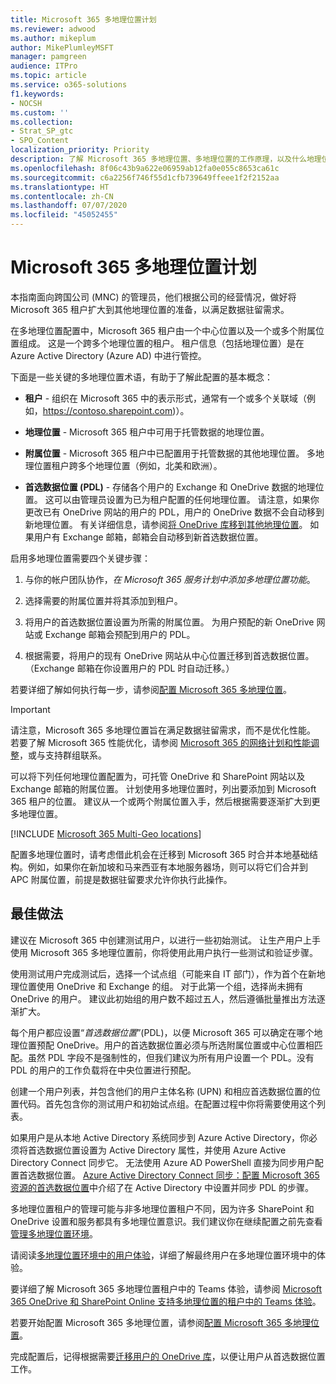 ```yaml
---
title: Microsoft 365 多地理位置计划
ms.reviewer: adwood
ms.author: mikeplum
author: MikePlumleyMSFT
manager: pamgreen
audience: ITPro
ms.topic: article
ms.service: o365-solutions
f1.keywords:
- NOCSH
ms.custom: ''
ms.collection:
- Strat_SP_gtc
- SPO_Content
localization_priority: Priority
description: 了解 Microsoft 365 多地理位置、多地理位置的工作原理，以及什么地理位置可用于数据存储。
ms.openlocfilehash: 8f06c43b9a622e06959ab12fa0e055c8653ca61c
ms.sourcegitcommit: c6a2256f746f55d1cfb739649ffeee1f2f2152aa
ms.translationtype: HT
ms.contentlocale: zh-CN
ms.lasthandoff: 07/07/2020
ms.locfileid: "45052455"
---
```

# <a name="plan-for-microsoft-365-multi-geo"></a>Microsoft 365 多地理位置计划

本指南面向跨国公司 (MNC) 的管理员，他们根据公司的经营情况，做好将 Microsoft 365 租户扩大到其他地理位置的准备，以满足数据驻留需求。

在多地理位置配置中，Microsoft 365 租户由一个中心位置以及一个或多个附属位置组成。 这是一个跨多个地理位置的租户。 租户信息（包括地理位置）是在 Azure Active Directory (Azure AD) 中进行管控。

下面是一些关键的多地理位置术语，有助于了解此配置的基本概念：

-   **租户** - 组织在 Microsoft 365 中的表示形式，通常有一个或多个关联域（例如，https://contoso.sharepoint.com)）。 

-   **地理位置** - Microsoft 365 租户中可用于托管数据的地理位置。

-   **附属位置** - Microsoft 365 租户中已配置用于托管数据的其他地理位置。 多地理位置租户跨多个地理位置（例如，北美和欧洲）。

-   **首选数据位置 (PDL)** - 存储各个用户的 Exchange 和 OneDrive 数据的地理位置。 这可以由管理员设置为已为租户配置的任何地理位置。 请注意，如果你更改已有 OneDrive 网站的用户的 PDL，用户的 OneDrive 数据不会自动移到新地理位置。 有关详细信息，请参阅[将 OneDrive 库移到其他地理位置](move-onedrive-between-geo-locations.md)。 如果用户有 Exchange 邮箱，邮箱会自动移到新首选数据位置。

启用多地理位置需要四个关键步骤：

1.  与你的帐户团队协作，_在 Microsoft 365 服务计划中添加多地理位置功能_。

2.  选择需要的附属位置并将其添加到租户。

3.  将用户的首选数据位置设置为所需的附属位置。 为用户预配的新 OneDrive 网站或 Exchange 邮箱会预配到用户的 PDL。

4.  根据需要，将用户的现有 OneDrive 网站从中心位置迁移到首选数据位置。 （Exchange 邮箱在你设置用户的 PDL 时自动迁移。）

若要详细了解如何执行每一步，请参阅[配置 Microsoft 365 多地理位置](multi-geo-tenant-configuration.md)。

> [!IMPORTANT]
> 请注意，Microsoft 365 多地理位置旨在满足数据驻留需求，而不是优化性能。 若要了解 Microsoft 365 性能优化，请参阅 [Microsoft 365 的网络计划和性能调整](https://support.office.com/article/e5f1228c-da3c-4654-bf16-d163daee8848)，或与支持群组联系。

可以将下列任何地理位置配置为，可托管 OneDrive 和 SharePoint 网站以及 Exchange 邮箱的附属位置。 计划使用多地理位置时，列出要添加到 Microsoft 365 租户的位置。 建议从一个或两个附属位置入手，然后根据需要逐渐扩大到更多地理位置。

[!INCLUDE [Microsoft 365 Multi-Geo locations](includes/office-365-multi-geo-locations.md)]

配置多地理位置时，请考虑借此机会在迁移到 Microsoft 365 时合并本地基础结构。例如，如果你在新加坡和马来西亚有本地服务器场，则可以将它们合并到 APC 附属位置，前提是数据驻留要求允许你执行此操作。

## <a name="best-practices"></a>最佳做法

建议在 Microsoft 365 中创建测试用户，以进行一些初始测试。 让生产用户上手使用 Microsoft 365 多地理位置前，你将使用此用户执行一些测试和验证步骤。

使用测试用户完成测试后，选择一个试点组（可能来自 IT 部门），作为首个在新地理位置使用 OneDrive 和 Exchange 的组。 对于此第一个组，选择尚未拥有 OneDrive 的用户。 建议此初始组的用户数不超过五人，然后遵循批量推出方法逐渐扩大。

每个用户都应设置“*首选数据位置*”(PDL)，以便 Microsoft 365 可以确定在哪个地理位置预配 OneDrive。用户的首选数据位置必须与所选附属位置或中心位置相匹配。虽然 PDL 字段不是强制性的，但我们建议为所有用户设置一个 PDL。没有 PDL 的用户的工作负载将在中央位置进行预配。

创建一个用户列表，并包含他们的用户主体名称 (UPN) 和相应首选数据位置的位置代码。首先包含你的测试用户和初始试点组。在配置过程中你将需要使用这个列表。

如果用户是从本地 Active Directory 系统同步到 Azure Active Directory，你必须将首选数据位置设置为 Active Directory 属性，并使用 Azure Active Directory Connect 同步它。 无法使用 Azure AD PowerShell 直接为同步用户配置首选数据位置。 [Azure Active Directory Connect 同步：配置 Microsoft 365 资源的首选数据位置](https://docs.microsoft.com/azure/active-directory/connect/active-directory-aadconnectsync-feature-preferreddatalocation)中介绍了在 Active Directory 中设置并同步 PDL 的步骤。

多地理位置租户的管理可能与非多地理位置租户不同，因为许多 SharePoint 和 OneDrive 设置和服务都具有多地理位置意识。我们建议你在继续配置之前先查看[管理多地理位置环境](administering-a-multi-geo-environment.md)。

请阅读[多地理位置环境中的用户体验](multi-geo-user-experience.md)，详细了解最终用户在多地理位置环境中的体验。

要详细了解 Microsoft 365 多地理位置租户中的 Teams 体验，请参阅 [Microsoft 365 OneDrive 和 SharePoint Online 支持多地理位置的租户中的 Teams 体验](https://docs.microsoft.com/microsoftteams/teams-experience-o365odb-spo-multi-geo)。

若要开始配置 Microsoft 365 多地理位置，请参阅[配置 Microsoft 365 多地理位置](multi-geo-tenant-configuration.md)。

完成配置后，记得根据需要[迁移用户的 OneDrive 库](move-onedrive-between-geo-locations.md)，以便让用户从首选数据位置工作。

